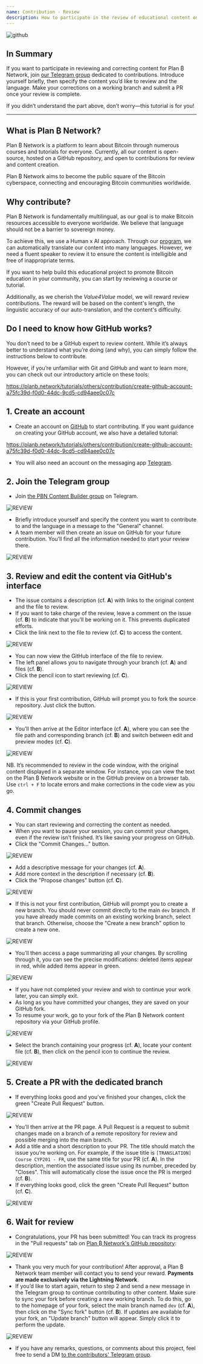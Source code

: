 ```yaml
---
name: Contribution - Review
description: How to participate in the review of educational content on Plan ₿ Network?
---
```

![github](assets/cover.webp)

## In Summary

If you want to participate in reviewing and correcting content for Plan ₿ Network, join [our Telegram group](https://t.me/PlanBNetwork_ContentBuilder) dedicated to contributions. Introduce yourself briefly, then specify the content you’d like to review and the language. Make your corrections on a working branch and submit a PR once your review is complete.

If you didn’t understand the part above, don’t worry—this tutorial is for you!

---
## What is Plan ₿ Network?

Plan ₿ Network is a platform to learn about Bitcoin through numerous courses and tutorials for everyone. Currently, all our content is open-source, hosted on a GitHub repository, and open to contributions for review and content creation.

Plan ₿ Network aims to become the public square of the Bitcoin cyberspace, connecting and encouraging Bitcoin communities worldwide.

## Why contribute?

Plan ₿ Network is fundamentally multilingual, as our goal is to make Bitcoin resources accessible to everyone worldwide. We believe that language should not be a barrier to sovereign money.

To achieve this, we use a Human x AI approach. Through our [program](https://github.com/Asi0Flammeus/LLM-Translator), we can automatically translate our content into many languages. However, we need a fluent speaker to review it to ensure the content is intelligible and free of inappropriate terms.

If you want to help build this educational project to promote Bitcoin education in your community, you can start by reviewing a course or tutorial.

Additionally, as we cherish the *Value4Value* model, we will reward review contributions. The reward will be based on the content's length, the linguistic accuracy of our auto-translation, and the content's difficulty.

## Do I need to know how GitHub works?

You don’t need to be a GitHub expert to review content. While it’s always better to understand what you’re doing (and why), you can simply follow the instructions below to contribute.

However, if you’re unfamiliar with Git and GitHub and want to learn more, you can check out our introductory article on these tools:

https://planb.network/tutorials/others/contribution/create-github-account-a75fc39d-f0d0-44dc-9cd5-cd94aee0c07c
## 1. Create an account


- Create an account on [GitHub](https://github.com/) to start contributing. If you want guidance on creating your GitHub account, we also have a detailed tutorial:

https://planb.network/tutorials/others/contribution/create-github-account-a75fc39d-f0d0-44dc-9cd5-cd94aee0c07c

- You will also need an account on the messaging app [Telegram](https://telegram.org/).

## 2. Join the Telegram group


- Join [the PBN Content Builder group](https://t.me/PlanBNetwork_ContentBuilder) on Telegram.

![REVIEW](assets/fr/01.webp)


- Briefly introduce yourself and specify the content you want to contribute to and the language in a message to the "General" channel.
- A team member will then create an issue on GitHub for your future contribution. You’ll find all the information needed to start your review there.

![REVIEW](assets/fr/02.webp)

## 3. Review and edit the content via GitHub's interface


- The issue contains a description (cf. **A**) with links to the original content and the file to review.
- If you want to take charge of the review, leave a comment on the issue (cf. **B**) to indicate that you’ll be working on it. This prevents duplicated efforts.
- Click the link next to the file to review (cf. **C**) to access the content.

![REVIEW](assets/fr/03.webp)


- You can now view the GitHub interface of the file to review.
- The left panel allows you to navigate through your branch (cf. **A**) and files (cf. **B**).
- Click the pencil icon to start reviewing (cf. **C**).

![REVIEW](assets/fr/04.webp)


- If this is your first contribution, GitHub will prompt you to fork the source repository. Just click the button.

![REVIEW](assets/fr/05.webp)


- You’ll then arrive at the Editor interface (cf. **A**), where you can see the file path and corresponding branch (cf. **B**) and switch between edit and preview modes (cf. **C**).

![REVIEW](assets/fr/06.webp)

NB. It’s recommended to review in the code window, with the original content displayed in a separate window. For instance, you can view the text on the Plan ₿ Network website or in the GitHub preview on a browser tab. Use `ctrl + F` to locate errors and make corrections in the code view as you go.

## 4. Commit changes


- You can start reviewing and correcting the content as needed.
- When you want to pause your session, you can commit your changes, even if the review isn’t finished. It’s like saving your progress on GitHub.
- Click the "Commit Changes..." button.

![REVIEW](assets/fr/07.webp)


- Add a descriptive message for your changes (cf. **A**).
- Add more context in the description if necessary (cf. **B**).
- Click the "Propose changes" button (cf. **C**).

![REVIEW](assets/fr/08.webp)


- If this is not your first contribution, GitHub will prompt you to create a new branch. You should never commit directly to the main `dev` branch. If you have already made commits on an existing working branch, select that branch. Otherwise, choose the "Create a new branch" option to create a new one.

![REVIEW](assets/fr/13.webp)


- You’ll then access a page summarizing all your changes. By scrolling through it, you can see the precise modifications: deleted items appear in red, while added items appear in green.

![REVIEW](assets/fr/09.webp)


- If you have not completed your review and wish to continue your work later, you can simply exit.
- As long as you have committed your changes, they are saved on your GitHub fork.
- To resume your work, go to your fork of the Plan ₿ Network content repository via your GitHub profile.

![REVIEW](assets/fr/14.webp)


- Select the branch containing your progress (cf. **A**), locate your content file (cf. **B**), then click on the pencil icon to continue the review.

![REVIEW](assets/fr/15.webp)

## 5. Create a PR with the dedicated branch


- If everything looks good and you’ve finished your changes, click the green "Create Pull Request" button.

![REVIEW](assets/fr/10.webp)


- You’ll then arrive at the PR page. A Pull Request is a request to submit changes made on a branch of a remote repository for review and possible merging into the main branch.
- Add a title and a short description to your PR. The title should match the issue you’re working on. For example, if the issue title is `[TRANSLATION] Course CYP201 - FR`, use the same title for your PR (cf. **A**). In the description, mention the associated issue using its number, preceded by "Closes". This will automatically close the issue once the PR is merged (cf. **B**).
- If everything looks good, click the green "Create Pull Request" button (cf. **C**).

![REVIEW](assets/fr/11.webp)

## 6. Wait for review


- Congratulations, your PR has been submitted! You can track its progress in the "Pull requests" tab on [Plan ₿ Network's GitHub repository](https://github.com/PlanB-Network/bitcoin-educational-content/pulls):

![REVIEW](assets/fr/12.webp)


- Thank you very much for your contribution! After approval, a Plan ₿ Network team member will contact you to send your reward. **Payments are made exclusively via the Lightning Network**.
- If you’d like to start again, return to step 2 and send a new message in the Telegram group to continue contributing to other content. Make sure to sync your fork before creating a new working branch. To do this, go to the homepage of your fork, select the main branch named `dev` (cf. **A**), then click on the "Sync fork" button (cf. **B**). If updates are available for your fork, an "Update branch" button will appear. Simply click it to perform the update.

![REVIEW](assets/fr/16.webp)


- If you have any remarks, questions, or comments about this project, feel free to send a DM [to the contributors' Telegram group](https://t.me/PlanBNetwork_ContentBuilder).
